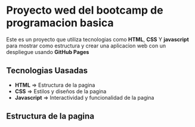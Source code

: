 # Proyecto wed del bootcamp de programacion basica 

Este es un proyecto que utiliza tecnologias como **HTML**, **CSS** Y **javascript** para mostrar como estructura y crear una aplicacion web con un despliegue usando **GitHub Pages**

## Tecnologias Uasadas 
- **HTML** => Estructura de la pagina 
- **CSS** =>  Estilos y diseños de la pagina 
- **Javascript** =>  Interactividad y funcionalidad de la pagina 

## Estructura de la pagina 